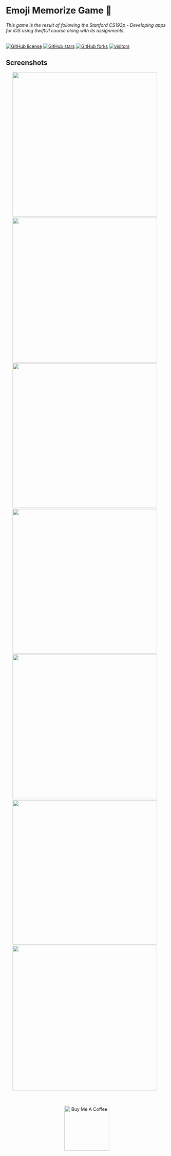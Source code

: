# Emoji Memorize Game 👾
###### This game is the result of following the Stanford CS193p - Developing apps for iOS using SwiftUI course along with its assignments.

[![GitHub license](https://img.shields.io/github/license/noloman/memorize)](https://github.com/noloman/memorize/blob/main/LICENSE)
[![GitHub stars](https://img.shields.io/github/stars/noloman/memorize)](https://github.com/noloman/memorize/stargazers)
[![GitHub forks](https://img.shields.io/github/forks/noloman/memorize)](https://github.com/noloman/memorize/network)
[![visitors](https://visitor-badge.glitch.me/badge?page_id=noloman.memorize)](https://github.com/noloman)

## Screenshots

<p align="center">
  <img src="https://user-images.githubusercontent.com/183264/131354301-9af19a97-5748-45c3-a0e3-cebde633d8b6.jpg" alt="" height="450"> &nbsp;&nbsp;
  <img src="https://user-images.githubusercontent.com/183264/131354300-1c1e3986-a53d-4c5a-8fb4-9145265e270c.jpg" alt="" height="450"> &nbsp;&nbsp;
  <img src="https://user-images.githubusercontent.com/183264/131354296-32e6259a-0d3b-42c5-b889-d6020bf8e269.jpg" alt="" height="450"> &nbsp;&nbsp;
  <img src="https://user-images.githubusercontent.com/183264/131354278-6abb2be7-6593-4043-b0d9-17fd129d0465.jpeg" alt="" height="450"> &nbsp;&nbsp;
  <img src="https://user-images.githubusercontent.com/183264/131354293-41ef3cdf-0f45-46e8-8c0e-e93771666156.jpg" alt="" height="450"> &nbsp;&nbsp;
  <img src="https://user-images.githubusercontent.com/183264/131354288-71f6fcae-0291-4927-a2c4-f658c8aef7c2.jpg" alt="" height="450"> &nbsp;&nbsp;
  <img src="https://user-images.githubusercontent.com/183264/131354285-faaf6261-d0a9-40af-8271-41673dda57b0.jpeg" alt="" height="450"> &nbsp;&nbsp;
</p>

<br>
<p align="center">
  <a href="buymeacoffee.com/noloman">
    <img src="https://cdn.buymeacoffee.com/buttons/v2/default-yellow.png" alt="Buy Me A Coffee" width="140">
  </a>
</p>
